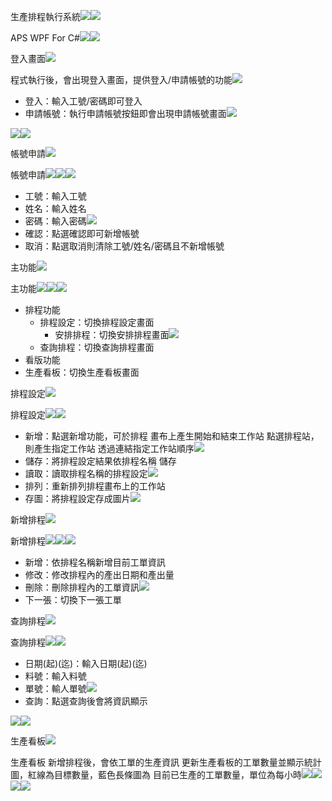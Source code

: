﻿生產排程執行系統![](Aspose.Words.8c5512b7-3eb9-4b7e-b991-d58239a98f7e.001.jpeg)![](Aspose.Words.8c5512b7-3eb9-4b7e-b991-d58239a98f7e.002.jpeg)

APS WPF For C#![](Aspose.Words.8c5512b7-3eb9-4b7e-b991-d58239a98f7e.003.jpeg)![](Aspose.Words.8c5512b7-3eb9-4b7e-b991-d58239a98f7e.004.jpeg)

登入畫面![](Aspose.Words.8c5512b7-3eb9-4b7e-b991-d58239a98f7e.005.jpeg)

程式執行後，會出現登入畫面，提供登入/申請帳號的功能![](Aspose.Words.8c5512b7-3eb9-4b7e-b991-d58239a98f7e.006.jpeg)

- 登入：輸入工號/密碼即可登入
- 申請帳號：執行申請帳號按鈕即會出現申請帳號畫面![](Aspose.Words.8c5512b7-3eb9-4b7e-b991-d58239a98f7e.007.jpeg)

![](Aspose.Words.8c5512b7-3eb9-4b7e-b991-d58239a98f7e.008.jpeg)![](Aspose.Words.8c5512b7-3eb9-4b7e-b991-d58239a98f7e.009.jpeg)

帳號申請![](Aspose.Words.8c5512b7-3eb9-4b7e-b991-d58239a98f7e.005.jpeg)

帳號申請![](Aspose.Words.8c5512b7-3eb9-4b7e-b991-d58239a98f7e.010.png)![](Aspose.Words.8c5512b7-3eb9-4b7e-b991-d58239a98f7e.006.jpeg)![](Aspose.Words.8c5512b7-3eb9-4b7e-b991-d58239a98f7e.007.jpeg)

- 工號：輸入工號
- 姓名：輸入姓名
- 密碼：輸入密碼![](Aspose.Words.8c5512b7-3eb9-4b7e-b991-d58239a98f7e.009.jpeg)
- 確認：點選確認即可新增帳號
- 取消：點選取消則清除工號/姓名/密碼且不新增帳號

主功能![](Aspose.Words.8c5512b7-3eb9-4b7e-b991-d58239a98f7e.005.jpeg)

主功能![](Aspose.Words.8c5512b7-3eb9-4b7e-b991-d58239a98f7e.011.jpeg)![](Aspose.Words.8c5512b7-3eb9-4b7e-b991-d58239a98f7e.006.jpeg)![](Aspose.Words.8c5512b7-3eb9-4b7e-b991-d58239a98f7e.007.jpeg)

- 排程功能
  - 排程設定：切換排程設定畫面
    - 安排排程：切換安排排程畫面![](Aspose.Words.8c5512b7-3eb9-4b7e-b991-d58239a98f7e.009.jpeg)
  - 查詢排程：切換查詢排程畫面
- 看版功能
- 生產看板：切換生產看板畫面

排程設定![](Aspose.Words.8c5512b7-3eb9-4b7e-b991-d58239a98f7e.005.jpeg)

排程設定![](Aspose.Words.8c5512b7-3eb9-4b7e-b991-d58239a98f7e.012.jpeg)![](Aspose.Words.8c5512b7-3eb9-4b7e-b991-d58239a98f7e.006.jpeg)

- 新增：點選新增功能，可於排程 畫布上產生開始和結束工作站 點選排程站，則產生指定工作站 透過連結指定工作站順序![](Aspose.Words.8c5512b7-3eb9-4b7e-b991-d58239a98f7e.009.jpeg)
- 儲存：將排程設定結果依排程名稱 儲存
- 讀取：讀取排程名稱的排程設定![](Aspose.Words.8c5512b7-3eb9-4b7e-b991-d58239a98f7e.013.jpeg)
- 排列：重新排列排程畫布上的工作站
- 存圖：將排程設定存成圖片![](Aspose.Words.8c5512b7-3eb9-4b7e-b991-d58239a98f7e.007.jpeg)

新增排程![](Aspose.Words.8c5512b7-3eb9-4b7e-b991-d58239a98f7e.005.jpeg)

新增排程![](Aspose.Words.8c5512b7-3eb9-4b7e-b991-d58239a98f7e.014.jpeg)![](Aspose.Words.8c5512b7-3eb9-4b7e-b991-d58239a98f7e.006.jpeg)![](Aspose.Words.8c5512b7-3eb9-4b7e-b991-d58239a98f7e.007.jpeg)

- 新增：依排程名稱新增目前工單資訊
- 修改：修改排程內的產出日期和產出量
- 刪除：刪除排程內的工單資訊![](Aspose.Words.8c5512b7-3eb9-4b7e-b991-d58239a98f7e.009.jpeg)
- 下一張：切換下一張工單

查詢排程![](Aspose.Words.8c5512b7-3eb9-4b7e-b991-d58239a98f7e.005.jpeg)

查詢排程![](Aspose.Words.8c5512b7-3eb9-4b7e-b991-d58239a98f7e.015.jpeg)![](Aspose.Words.8c5512b7-3eb9-4b7e-b991-d58239a98f7e.006.jpeg)

- 日期(起)(迄)：輸入日期(起)(迄)
- 料號：輸入料號
- 單號：輸人單號![](Aspose.Words.8c5512b7-3eb9-4b7e-b991-d58239a98f7e.009.jpeg)
- 查詢：點選查詢後會將資訊顯示

![](Aspose.Words.8c5512b7-3eb9-4b7e-b991-d58239a98f7e.016.jpeg)![](Aspose.Words.8c5512b7-3eb9-4b7e-b991-d58239a98f7e.007.jpeg)

生產看板![](Aspose.Words.8c5512b7-3eb9-4b7e-b991-d58239a98f7e.005.jpeg)

生產看板 新增排程後，會依工單的生產資訊 更新生產看板的工單數量並顯示統計 圖，紅線為目標數量，藍色長條圖為 目前已生產的工單數量，單位為每小時![](Aspose.Words.8c5512b7-3eb9-4b7e-b991-d58239a98f7e.017.jpeg)![](Aspose.Words.8c5512b7-3eb9-4b7e-b991-d58239a98f7e.006.jpeg)![](Aspose.Words.8c5512b7-3eb9-4b7e-b991-d58239a98f7e.007.jpeg)![](Aspose.Words.8c5512b7-3eb9-4b7e-b991-d58239a98f7e.009.jpeg)

